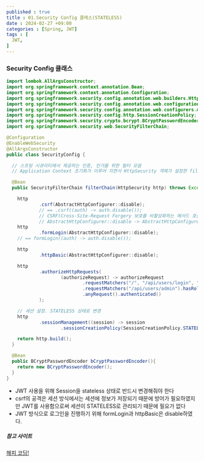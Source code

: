 ```yaml
---
published : true
title : 01.Security Config 클래스(STATELESS)
date : 2024-02-27 +09:00
categories : [Spring, JWT]
tags : [
  JWT,
]
---
```

<!-- ![](/assets/img/Spring/aaaa.png){:style="border:1px solid #eaeaea; border-radius: 7px; padding: 0px;" } -->
<!-- ![](/assets/img/Security/1.png){:style="width:1000px"} -->

### Security Config 클래스

```java
import lombok.AllArgsConstructor;
import org.springframework.context.annotation.Bean;
import org.springframework.context.annotation.Configuration;
import org.springframework.security.config.annotation.web.builders.HttpSecurity;
import org.springframework.security.config.annotation.web.configuration.EnableWebSecurity;
import org.springframework.security.config.annotation.web.configurers.AbstractHttpConfigurer;
import org.springframework.security.config.http.SessionCreationPolicy;
import org.springframework.security.crypto.bcrypt.BCryptPasswordEncoder;
import org.springframework.security.web.SecurityFilterChain;

@Configuration
@EnableWebSecurity
@AllArgsConstructor
public class SecurityConfig {

  // 스프링 시큐리티에서 제공하는 인증, 인가를 위한 필터 모음
  // Application Context 초기화가 이루어 지면서 HttpSecurity 객체가 설정한 filterChain 형성

  @Bean
  public SecurityFilterChain filterChain(HttpSecurity http) throws Exception {

    http
            .csrf(AbstractHttpConfigurer::disable);
            // == .csrf((auth) -> auth.disable());
            // CSRF(Cross-Site-Request Forgery 보호를 비활성화하는 메서드 호출
            // AbstractHttpConfigurer::disable -> AbstractHttpConfigurer에 정의된 disable 메소드에 대한 참조
    http
            .formLogin(AbstractHttpConfigurer::disable);
    // == formLogin((auth) -> auth.disable());

    http
            .httpBasic(AbstractHttpConfigurer::disable);

    http
            .authorizeHttpRequests(
                    (authorizeRequest) -> authorizeRequest
                            .requestMatchers("/", "/api/users/login", "/api/users/loginProc", "/api/users/join" , "/api/users/joinProc").permitAll()
                            .requestMatchers("/api/users/admin").hasRole("ADMIN")
                            .anyRequest().authenticated()
            );

    // 세션 설정. STATELESS 상태로 변경
    http
            .sessionManagement((session) -> session
                    .sessionCreationPolicy(SessionCreationPolicy.STATELESS));

    return http.build();
  }

  @Bean
  public BCryptPasswordEncoder bCryptPasswordEncoder(){
    return new BCryptPasswordEncoder();
  }
}
```

- JWT 사용을 위해 Session을 stateless 상태로 반드시 변경해줘야 한다
- csrf의 공격은 세션 방식에서는 세션에 정보가 저장되기 때문에 방어가 필요하였지만 JWT를 사용함으로써 세션이 STATELESS로 관리되기 때문에 필요가 없다
- JWT 방식으로 로그인을 진행하기 위해 formLogin과 httpBasic은 disable하였다.



##### 참고 사이트
<a href="https://russwest.tistory.com/40">해피 코딩!</a>
